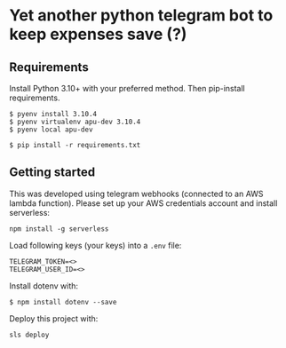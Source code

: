 # Yet another python telegram bot to keep expenses save (?)

## Requirements

Install Python 3.10+ with your preferred method. Then pip-install requirements.

```
$ pyenv install 3.10.4
$ pyenv virtualenv apu-dev 3.10.4
$ pyenv local apu-dev

$ pip install -r requirements.txt
```

## Getting started

This was developed using telegram webhooks (connected to an AWS lambda function). Please set up your AWS credentials account and install serverless:

```
npm install -g serverless
```

Load following keys (your keys) into a `.env` file:

```
TELEGRAM_TOKEN=<>
TELEGRAM_USER_ID=<>
```

Install dotenv with:

```
$ npm install dotenv --save
```

Deploy this project with:

```
sls deploy
```
